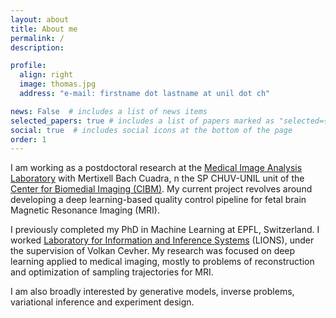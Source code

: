 ```yaml
---
layout: about
title: About me 
permalink: /
description:  

profile:
  align: right
  image: thomas.jpg
  address: "e-mail: firstname dot lastname at unil dot ch"

news: False  # includes a list of news items
selected_papers: true # includes a list of papers marked as "selected={true}"
social: true  # includes social icons at the bottom of the page
order: 1
---
```


I am working as a postdoctoral research at the [Medical Image Analysis Laboratory](https://wp.unil.ch/mial/) with Mertixell Bach Cuadra, n the SP CHUV-UNIL unit of the [Center for Biomedial Imaging (CIBM)](https://cibm.ch/). My current project revolves around developing a deep learning-based quality control pipeline for fetal brain Magnetic Resonance Imaging (MRI). 

I previously completed my PhD in Machine Learning at EPFL, Switzerland. I worked [Laboratory for Information and Inference Systems](https://www.epfl.ch/labs/lions/) (LIONS), under the supervision of Volkan Cevher. My research was focused on deep learning applied to medical imaging, mostly to problems of reconstruction and optimization of sampling trajectories for MRI. 

I am also broadly interested by generative models, inverse problems, variational inference and experiment design. 

